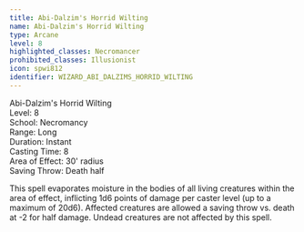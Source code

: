 ```yaml
---
title: Abi-Dalzim's Horrid Wilting
name: Abi-Dalzim's Horrid Wilting
type: Arcane
level: 8
highlighted_classes: Necromancer
prohibited_classes: Illusionist
icon: spwi812
identifier: WIZARD_ABI_DALZIMS_HORRID_WILTING
---
```

Abi-Dalzim's Horrid Wilting  
Level: 8  
School: Necromancy  
Range: Long  
Duration: Instant  
Casting Time: 8  
Area of Effect: 30' radius  
Saving Throw: Death half  
  
This spell evaporates moisture in the bodies of all living creatures within the area of effect, inflicting 1d6 points of damage per caster level (up to a maximum of 20d6). Affected creatures are allowed a saving throw vs. death at -2 for half damage. Undead creatures are not affected by this spell.  
